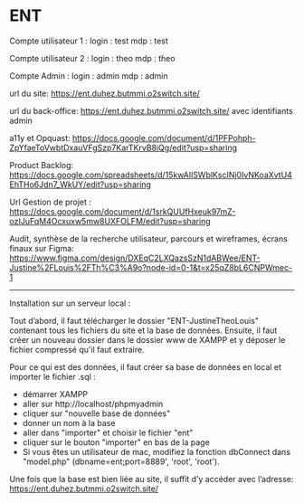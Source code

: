 # ENT

Compte utilisateur 1 : login : test
                     mdp : test

Compte utilisateur 2 : login : theo
                     mdp : theo

Compte Admin : login : admin
               mdp : admin

url du site: https://ent.duhez.butmmi.o2switch.site/

url du back-office: https://ent.duhez.butmmi.o2switch.site/ avec identifiants admin

a11y et Opquast: https://docs.google.com/document/d/1PFPohph-ZpYfaeToVwbtDxauVFgSzp7KarTKrvB8iQg/edit?usp=sharing 

Product Backlog: https://docs.google.com/spreadsheets/d/15kwAIlSWblKscINj0IvNKoaXvtU4EhTHo6Jdn7_WkUY/edit?usp=sharing

Url Gestion de projet : https://docs.google.com/document/d/1srkQUUfHxeuk97mZ-ozIJuFqM4Ocxuxw5mw8UXFOLFM/edit?usp=sharing

Audit, synthèse de la recherche utilisateur, parcours et wireframes, écrans finaux sur Figma: https://www.figma.com/design/DXEqC2LXQazsSzN1dABWee/ENT-Justine%2FLouis%2FTh%C3%A9o?node-id=0-1&t=x25qZ8bL6CNPWmec-1 

________________________________

Installation sur un serveur local :

Tout d’abord, il faut télécharger le dossier "ENT-JustineTheoLouis" contenant tous les fichiers du site et la base de données. Ensuite, il faut créer un nouveau dossier dans le dossier www de XAMPP et y déposer le fichier compressé qu'il faut extraire.

Pour ce qui est des données, il faut créer sa base de données en local et importer le fichier .sql :

- démarrer XAMPP
- aller sur http://localhost/phpmyadmin
- cliquer sur "nouvelle base de données"
- donner un nom à la base
- aller dans "importer" et choisir le fichier "ent"
- cliquer sur le bouton "importer" en bas de la page
- Si vous êtes un utilisateur de mac, modifiez la fonction  dbConnect dans "model.php" (dbname=ent;port=8889', 'root', 'root').

Une fois que la base est bien liée au site, il suffit d’y accéder avec l’adresse:
https://ent.duhez.butmmi.o2switch.site/ 
